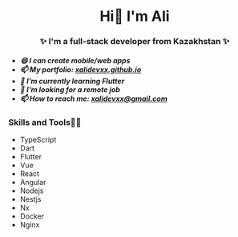 <h1 align="center">
Hi👋 I'm Ali
</h1>

<h3 align="center">
✨ I'm a full-stack developer from Kazakhstan ✨
</h3>

<h5>
  <ul>
    <li>😄 I can create mobile/web apps</li>
    <li>📫 My portfolio: <a href="https://xalidevxx.github.io" target="_blank">xalidevxx.github.io</a></li>
    <li>🌱 I’m currently learning Flutter</li>
    <li>💬 I'm looking for a remote job</li>
    <li>📫 How to reach me: <a href="mailto:xalidevxx@gmail.com" target="_blank">xalidevxx@gmail.com</a></li>
  </ul>
</h5>

<h3>Skills and Tools👨‍💻</h3>
<ul>
  <li>TypeScript</li>
  <li>Dart</li>
  <li>Flutter</li>
  <li>Vue</li>
  <li>React</li>
  <li>Angular</li>
  <li>Nodejs</li>
  <li>Nestjs</li>
  <li>Nx</li>
  <li>Docker</li>
  <li>Nginx</li>
</ul>

<!--
**xalidevxx/xalidevxx** is a ✨ _special_ ✨ repository because its `README.md` (this file) appears on your GitHub profile.
Here are some ideas to get you started:


- 
- 👯 I’m looking to collaborate on ...
- 🤔 I’m looking for help with ...
- 

- 😄 Pronouns: ...
- 
-->
